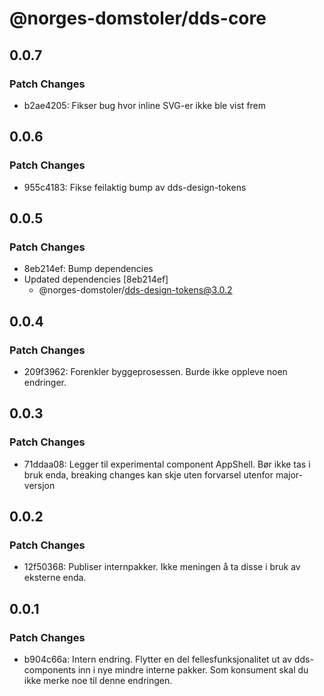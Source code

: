 # @norges-domstoler/dds-core

## 0.0.7

### Patch Changes

- b2ae4205: Fikser bug hvor inline SVG-er ikke ble vist frem

## 0.0.6

### Patch Changes

- 955c4183: Fikse feilaktig bump av dds-design-tokens

## 0.0.5

### Patch Changes

- 8eb214ef: Bump dependencies
- Updated dependencies [8eb214ef]
  - @norges-domstoler/dds-design-tokens@3.0.2

## 0.0.4

### Patch Changes

- 209f3962: Forenkler byggeprosessen. Burde ikke oppleve noen endringer.

## 0.0.3

### Patch Changes

- 71ddaa08: Legger til experimental component AppShell. Bør ikke tas i bruk enda, breaking changes kan skje uten forvarsel utenfor major-versjon

## 0.0.2

### Patch Changes

- 12f50368: Publiser internpakker. Ikke meningen å ta disse i bruk av eksterne enda.

## 0.0.1

### Patch Changes

- b904c66a: Intern endring.
  Flytter en del fellesfunksjonalitet ut av dds-components inn i nye mindre interne pakker.
  Som konsument skal du ikke merke noe til denne endringen.
